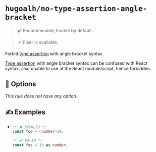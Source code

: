 # `hugoalh/no-type-assertion-angle-bracket`

> ✔️ Recommended; Enable by default.

> 🩹 Fixer is available.

Forbid [type assertion][typescript-assertion] with angle bracket syntax.

[Type assertion][typescript-assertion] with angle bracket syntax can be confused with React syntax, also unable to use at the React module/script, hence forbidden.

## 🔧 Options

*This rule does not have any option.*

## ✍️ Examples

- ```ts
  /* ❌ INVALID */
  const foo = <number>10;

  /* ✔️ VALID */
  const foo = 10 as number;
  ```

[typescript-assertion]: https://www.typescriptlang.org/docs/handbook/2/everyday-types.html#type-assertions
